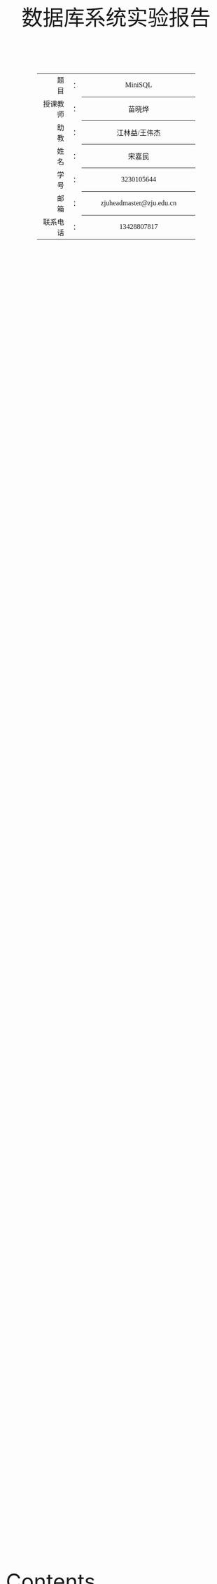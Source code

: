 <div class="cover" style="page-break-after:always;font-family:方正公文仿宋;width:100%;height:100%;border:none;margin: 0 auto;text-align:center;">
    <div style="width:100%;margin: 0 auto;height:0;padding-bottom:10%;">
        </br>
        <img src="https://raw.githubusercontent.com/Keldos-Li/pictures/main/typora-latex-theme/ZJU-name.svg" alt="校名" style="width:60%;"/>
    </div>
    </br></br></br></br></br>
    <div style="width:60%;margin: 0 auto;height:0;padding-bottom:40%;">
        <img src="https://raw.githubusercontent.com/Keldos-Li/pictures/main/typora-latex-theme/ZJU-logo.svg" alt="校徽" style="width:60%;"/>
    </div>
<font size = 59, style="width:40%;font-weight:normal;text-align:center;font-family:华文仿宋"> 数据库系统实验报告 </font>
    </br>
    </br>
</br></br></br></br></br>
    <table style="border:none;text-align:center;width:72%;font-family:仿宋;font-size:14px; margin: 0 auto;">
    <tbody style="font-family:方正公文仿宋;font-size:12pt;">
        <tr style="font-weight:normal;"> 
            <td style="width:20%;text-align:right;">题　　目</td>
            <td style="width:2%">：</td> 
            <td style="width:40%;font-weight:normal;border-bottom: 1px solid;text-align:center;font-family:华文仿宋">MiniSQL</td>     </tr>
        <tr style="font-weight:normal;"> 
            <td style="width:20%;text-align:right;">授课教师</td>
            <td style="width:2%">：</td> 
            <td style="width:40%;font-weight:normal;border-bottom: 1px solid;text-align:center;font-family:华文仿宋">苗晓烨</td>     </tr>
         <tr style="font-weight:normal;"> 
            <td style="width:20%;text-align:right;">助　　教</td>
            <td style="width:2%">：</td> 
            <td style="width:40%;font-weight:normal;border-bottom: 1px solid;text-align:center;font-family:华文仿宋">江林益/王伟杰</td>     </tr>
        <tr style="font-weight:normal;"> 
            <td style="width:20%;text-align:right;">姓　　名</td>
            <td style="width:2%">：</td> 
            <td style="width:40%;font-weight:normal;border-bottom: 1px solid;text-align:center;font-family:华文仿宋">宋嘉民</td>     </tr>
        <tr style="font-weight:normal;"> 
            <td style="width:20%;text-align:right;">学　　号</td>
            <td style="width:2%">：</td> 
            <td style="width:40%;font-weight:normal;border-bottom: 1px solid;text-align:center;font-family:华文仿宋">3230105644</td>     </tr>
         <tr style="font-weight:normal;"> 
            <td style="width:10%;text-align:right;">邮　　箱</td>
            <td style="width:2%">：</td> 
            <td style="width:100%;font-weight:normal;border-bottom: 1px solid;text-align:center;font-family:华文仿宋">zjuheadmaster@zju.edu.cn</td>     </tr>
         <tr style="font-weight:normal;"> 
            <td style="width:20%;text-align:right;">联系电话</td>
            <td style="width:2%">：</td> 
            <td style="width:40%;font-weight:normal;border-bottom: 1px solid;text-align:center;font-family:华文仿宋">13428807817</td>     </tr>
</tbody>              
</table>
</div>





<font size = 8> Contents </font>

[toc]

## CATALOG MANAGER

**Catalog Manager** 负责管理和维护数据库的所有模式信息，包括：

- 数据库中所有表的定义信息，包括表的名称、表中字段（列）数、主键、定义在该表上的索引。
- 表中每个字段的定义信息，包括字段类型、是否唯一等。
- 数据库中所有索引的定义，包括所属表、索引建立在那个字段上等。

这些模式信息在被创建、修改和删除后还应被持久化到数据库文件中。此外，Catalog Manager还需要为上层的执行器Executor提供公共接口以供执行器获取目录信息并生成执行计划。

### 目录元信息

#### CatalogMeta

**CatalogMeta** 类负责管理数据库中表和索引的元数据。以下是其结构和关键方法的概述：

- `table_meta_pages_`_：存储表 ID 和对应元数据页 ID 之间的映射关系的 map。_
- `index_meta_pages_`：存储索引 ID 和对应元数据页 ID 之间的映射关系的 map。
  方法。
- `SerializeTo(char *buf) const`：将 `CatalogMeta` 对象序列化为字符缓冲区
- `DeserializeFrom(char *buf)`：将字符缓冲区反序列化为 `CatalogMeta` 对象。
- `GetSerializedSize() const`：计算序列化后的 `CatalogMeta` 对象的大小。
- `GetNextTableId() const`：返回下一个可用的表 ID。
- `GetNextIndexId() const`：返回下一个可用的索引 ID。
- `NewInstance()`：创建 `CatalogMeta` 的新实例。
- `GetTableMetaPages()`：返回指向存储表元数据页面的映射的指针（用于测试）。
- `GetIndexMetaPages()`：返回指向存储索引元数据页面的映射的指针（用于测试）。
- `DeleteIndexMetaPage(BufferPoolManager *bpm, index_id_t index_id)`：删除与给定索引 ID 相关联的元数据页。

`DeleteIndexMetaPage(BufferPoolManager *bpm, index_id_t index_id)`：删除与给定索引 ID 相关联的元数据页。
该类与 **CatalogManager** 密切相关，**CatalogManager** 使用 **CatalogMeta** 来管理数据库系统中表和索引的元数据。它提供了维护数据库系统中表和索引目录的必要功能。

`GetSerializedSize()` 方法用于计算 **CatalogMeta** 对象序列化后的大小。根据给出的计算方法，该方法返回的值为：

- 一个固定大小的魔术数字（`uint32_t`，4 个字节）。两个 `std::map` 对象的大小：每个 `std::map` 包括键值对，每个键值对需要 8 个字节（4 个字节的键和 4 个字节的值）。因此，加上魔术数字，总共为 12 个字节。然后将每个 `std::map` 中的键值对数量乘以 8，得到的值表示这些键值对的总大小。这样就得到了**CatalogMeta** 对象序列化后的总大小。


```cpp
uint32_t CatalogMeta::GetSerializedSize() const {
  //magic_num + size * 2 + map(4, 4)*2
  return 12 +(table_meta_pages_.size() + index_meta_pages_.size()) * 8;
}
```

#### IndexMetadata

**IndexMetadata** 类用于表示索引的元数据，包括索引的 ID、名称、所属表的 ID 以及索引键的映射。以下是该类的关键结构和方法：

- index_id_：索引的唯一标识符。index_name_：索引的名称。

- table_i_：该索引所属表的唯一标识符。_

- _key_map_：索引键与元组键的映射。

  **方法：**

- `Create()`：静态方法，用于创建新的 `IndexMetadata` 实例。

  `SerializeTo(char *buf) const`：将 `IndexMetadata` 对象序列化为字符缓冲区。

  `GetSerializedSize() const`：计算序列化后的 `IndexMetadata` 对象的大小。

  `DeserializeFrom(char *buf, IndexMetadata *&index_meta)`：从字符缓冲区反序列化出一个 `IndexMetadata` 。

  `GetIndexName() const`：返回索引的名称。

  `GetTableId() const`：返回索引所属表的唯一标识符。

  `GetIndexColumnCount() const`：返回索引的列数。

  `GetKeyMapping() const`：返回索引键与元组键的映射。

  `GetIndexId() const`：返回索引的唯一标识符。

该类主要用于管理数据库中索引的元数据信息，为索引的创建、序列化和反序列化提供了必要的功能。

`GetSerializedSize()` 方法用于计算 **IndexMetadata** 对象序列化后的大小。根据给出的计算方法，该方法返回的值为索引名称长度加上键映射大小以及其他固定大小的总和。具体计算如下：

每个键映射使用 4 个字节（假设 `uint32_t` 类型）。索引名称的长度由 `index_name_.length()` 给出。加上其他固定大小的部分，其中包括键映射大小（4 个字节）、索引 ID（2 个字节）、表 ID（2 个字节）和魔术数字（2 个字节）。因此，将以上各项大小相加即可得到 `IndexMetadata` 对象序列化后的总大小。

```cpp
uint32_t IndexMetadata::GetSerializedSize() const {
  return 4 +                                      // MAGIC_NUM 的大小
         4 +                                      // index_id_ 的大小
         MACH_STR_SERIALIZED_SIZE(index_name_) +  // index_name_ 的大小
         4 +                                      // table_id_ 的大小
         4 +                                      // key count : key_map_ 数组大小字段的大小
         4 * key_map_.size();                     // key_map_ 数组大小 (每个uint32_t占4字节)
}
```

#### IndexInfo

`Init` 方法用于初始化 `IndexInfo` 对象。具体步骤如下：

1. **初始化元数据和表信息**：将传入的元数据和表信息指针赋值给类成员变量。
2. **映射索引键到键模式**：使用 `Schema::ShallowCopySchema` 方法根据表的模式和索引键的映射关系创建索引键模式。
3. **创建索引**：调用 `CreateIndex` 方法创建索引。`CreateIndex` 方法需要根据索引类型（例如 "bptree"）和缓冲池管理器来创建索引对象。

```cpp
void Init(IndexMetadata *meta_data, TableInfo *table_info, BufferPoolManager *buffer_pool_manager) {
    // Step1: init index metadata and table info
    meta_data_ = meta_data;  // 保存索引的元数据引用
    
    // Step2: mapping index key to key schema
    // 获取表的模式
    auto schema = table_info->GetSchema();
    // 获取要建立索引的列映射
    auto key_map = meta_data_->GetKeyMapping();
    
    // 创建索引键模式 - 从表模式中选择特定的列作为索引键
    key_schema_ = Schema::ShallowCopySchema(schema, key_map);
    
    // Step3: call CreateIndex to create the index
    // 根据索引类型创建实际的索引对象 (默认使用B+树索引)
    index_ = CreateIndex(buffer_pool_manager, "bptree");
    
    // 确保索引创建成功
    ASSERT(index_ != nullptr, "Failed to create index.");
  }
```

`IndexInfo` 类的主要职责是：初始化索引元数据。映射索引键到键模式。创建索引。提供一些索引相关的信息访问方法。

#### TableMetadata

**TableMetadata** 类用于存储表的元数据，包括表的ID、名称、根页面ID以及表的模式（通过指向 Schema 对象的指针来表示）。以下是对该类的分析：

- table_id_：表的唯一标识符，类型为 table_id_t。_
- _table_name_：表的名称，类型为 std::string。
- root_page_id_：表的根页面ID，用于指示存储表数据的位置，类型为 page_id_t。_
- _schema_：指向 Schema 对象的指针，表示表的模式。
- `Create`：用于创建新的 `TableMetadata` 对象，需要提供表的ID、名称、根页面ID以及表的模式。
- `DeserializeFrom`：用于从缓冲区中反序列化数据，创建 `TableMetadata` 对象。该方法通常用于从磁盘中读取表的元数据并恢复对象。

- `SerializeTo`：将对象序列化为字符数组。该方法通常用于将表的元数据写入磁盘。
- `GetSerializedSize`：计算对象序列化后的大小，包括固定大小的头部信息和动态大小的成员变量（如表名的长度和模式的大小）。
- `GetTableId`：获取表的ID。
- `GetTableName`：获取表的名称。
- `GetFirstPageId`：获取表的根页面ID。
- `GetSchema`：获取表的模式对象。

使用了友元类 TableInfo，允许 TableInfo 类访问 TableMetadata 类的私有成员。类中包含了一个固定的魔术数字，用于标识序列化的对象类型。由于可能需要在对象销毁时释放 Schema 对象的内存，因此在实际使用中可能需要实现析构函数，但在提供的代码中被注释掉了。总体而言，`TableMetadata` 类提供了对表元数据的封装和管理，为数据库系统的元数据管理提供了基本的功能支持。

`TableMetadata` 类中的 `GetSerializedSize()` 方法用于计算序列化后对象的大小。根据该方法的实现和类的成员变量，计算得到的大小如下：

- 一个固定大小的魔术数字（`uint32_t`，4 个字节）。一个 `table_id_t` 类型的表ID（4 个字节）。一个字符串类型的表名，其大小等于字符串长度加上一个结尾的 null 字符（字符串长度 + 1）。一个 `page_id_t` 类型的根页面ID（4 个字节）。一个指向 `Schema` 对象的指针（通常是指针的大小，例如 4 或 8 个字节，取决于操作系统和编译器）。根据上述计算，将这些部分的大小相加即可得到 `TableMetadata` 对象序列化后的总大小。


```cpp
uint32_t TableMetadata::GetSerializedSize() const {
  return 4 + 4 + MACH_STR_SERIALIZED_SIZE(table_name_) + 4 + schema_->GetSerializedSize();
}
```

### 表和索引的管理

#### CreateTable

功能描述：创建新表，分配所需资源，并将新表的元数据信息序列化到磁盘。检查表是否已存在。创建新的表信息实例、表模式的深拷贝、表堆、表元数据。将表元数据序列化到新页并刷新到磁盘。更新表名映射、表信息、表元数据页映射。返回成功或失败。

```cpp
dberr_t CatalogManager::CreateTable(const string &table_name, TableSchema *schema, Txn *txn, TableInfo *&table_info) {
  // 检查表名是否已存在，防止重复创建
  if (table_names_.find(table_name) != table_names_.end()) {
    return DB_TABLE_ALREADY_EXIST;  // 若表名已存在，返回错误码
  }
  // 分配新的表ID，原子操作确保线程安全
  table_id_t table_id = next_table_id_.fetch_add(1);
  // 创建一个新页用于存储表的元数据
  page_id_t meta_page_id;  // 表元数据页的页面ID
  Page *meta_page = buffer_pool_manager_->NewPage(meta_page_id);  // 创建新页面存储表元数据：NewPage会赋值一个NewPage给meta_page_id，并返回一个指向新页面的指针
  if (meta_page == nullptr) {
    return DB_FAILED;  // 如果无法创建新页面，返回失败
  }
  TableSchema *copied_schema = Schema::DeepCopySchema(schema);
  // 创建表堆，用于实际存储表的数据
  TableHeap *table_heap = TableHeap::Create(buffer_pool_manager_, copied_schema, txn, log_manager_,lock_manager_);  // 这个Create函数会自动分配有一个root_page_id
  if (table_heap == nullptr) {
    // 如果表堆创建失败，释放之前分配的元数据页
    buffer_pool_manager_->DeletePage(meta_page_id);
    return DB_FAILED;
  }
  // 获取表堆的根页ID
  page_id_t root_page_id = table_heap->GetFirstPageId();
  // 创建表的元数据，包括表ID、表名、根页ID和表结构
  TableMetadata *table_meta = TableMetadata::Create(table_id, table_name, root_page_id, copied_schema);
  if (table_meta == nullptr) {
    // 如果表元数据创建失败，释放之前分配的表堆和元数据页
    table_heap->DeleteTable();
    buffer_pool_manager_->DeletePage(meta_page_id);
    return DB_FAILED;
  }
  // 将表元数据序列化到元数据页中
  table_meta->SerializeTo(meta_page->GetData());
  // 标记元数据页为脏页，确保数据会被写回磁盘
  buffer_pool_manager_->UnpinPage(meta_page_id, true);
  // 创建表信息对象，用于内存中管理表
  table_info = TableInfo::Create();
  // 初始化表信息，关联元数据和表堆
  table_info->Init(table_meta, table_heap);
  // 更新内存中的表记录
  tables_[table_id] = table_info;       // 保存表ID到表信息的映射
  table_names_[table_name] = table_id;  // 保存表名到表ID的映射
  // 更新目录元数据的表记录
  catalog_meta_->table_meta_pages_[table_id] = meta_page_id;
  // 将更新后的目录元数据刷新到磁盘
  ASSERT(FlushCatalogMetaPage() == DB_SUCCESS, "Failed to flush catalog metadata to disk.");
  // 创建表成功
  return DB_SUCCESS;
}
```



#### GetTable

获取指定名称的表信息。根据表名查找表的 ID。使用表的 ID 查找表信息，并存储到输出参数中。返回成功或失败。

```cpp
dberr_t CatalogManager::GetTable(const string &table_name, TableInfo *&table_info) {
  auto iter = table_names_.find(table_name);
  if (iter == table_names_.end()) {
    return DB_TABLE_NOT_EXIST;
  }
  table_info = tables_[iter->second];
  return DB_SUCCESS;
}
```



#### GetTables

获取所有表的信息。遍历表名映射，根据表的 ID 获取表信息，并存储到输出参数中。返回成功或失败。



```cpp
dberr_t CatalogManager::GetTables(vector<TableInfo *> &tables) const {
  tables.clear();
  tables.reserve(tables_.size());
  for (const auto iter : tables_) {
    tables.push_back(iter.second);
  }
  return DB_SUCCESS;
}
```



#### CreateIndex

为指定表创建索引。检查表是否存在，检查索引名称是否已被占用。获取表的 ID 和信息，初始化键映射。
创建索引元数据、序列化到新页并刷新到磁盘。初始化索引信息，并更新索引名称映射、索引信息、索引元数据页映射。返回成功或失败。



```cpp
dberr_t CatalogManager::CreateIndex(const string &table_name, const string &index_name,                                       const vector<string> &index_keys, Txn *txn, IndexInfo *&index_info, const string &index_type) {
  // 检查表是否存在
  TableInfo *table_info = nullptr;
  if (GetTable(table_name, table_info) != DB_SUCCESS) {
    return DB_TABLE_NOT_EXIST;
  }
  // 检查索引名是否已存在
  if (index_names_[table_name].find(index_name) != index_names_[table_name].end()) {
    return DB_INDEX_ALREADY_EXIST;
  }
  // 检查索引键是否有效，并生成 key_map_
  vector<uint32_t> key_map;
  auto schema = table_info->GetSchema();
  for (const auto &key : index_keys) {
    uint32_t col_index;
    if (schema->GetColumnIndex(key, col_index) != DB_SUCCESS) {
      return DB_COLUMN_NAME_NOT_EXIST;  // 列名不存在，返回错误
    }
    key_map.push_back(col_index);
  }
  // 步骤5: 分配新的索引ID
  index_id_t index_id = next_index_id_.fetch_add(1);  // 原子操作，获取唯一索引ID

  // 创建索引的元数据页
  page_id_t meta_page_id;
  Page *meta_page = buffer_pool_manager_->NewPage(meta_page_id);
  if (meta_page == nullptr) return DB_FAILED;

  // 创建索引的元数据
  IndexMetadata *index_meta = IndexMetadata::Create(index_id, index_name, table_info->GetTableId(), key_map);
  // 序列化索引的元数据到页面
  index_meta->SerializeTo(meta_page->GetData());
  // 创建索引信息对象
  index_info = IndexInfo::Create();
  index_info->Init(index_meta, table_info, buffer_pool_manager_);
  indexes_[index_id] = index_info;
  index_names_[table_name][index_name] = index_id;
  // 更新catalog元数据
  catalog_meta_->index_meta_pages_[index_id] = meta_page_id;
  buffer_pool_manager_->UnpinPage(meta_page_id, true);
  FlushCatalogMetaPage();
  return DB_SUCCESS;
}
```



#### GetIndex

获取指定表的指定索引的信息。检查表是否存在，检查索引是否存在。根据表名和索引名获取索引 ID。使用索引 ID 查找索引信息，并存储到输出参数中。返回成功或失败。

```cpp
dberr_t CatalogManager::GetIndex(const string &table_name, const string &index_name, IndexInfo *&index_info) const {
  auto table_iter = index_names_.find(table_name);
  if (table_iter == index_names_.end()) {
    return DB_TABLE_NOT_EXIST;
  }
  auto index_iter = table_iter->second.find(index_name);
  if (index_iter == table_iter->second.end()) {
    return DB_INDEX_NOT_FOUND;
  }
  auto index_id = index_iter->second;
  index_info = indexes_.at(index_id);
  return DB_SUCCESS;
}
```



#### GetTableIndexes

获取指定表的所有索引信息。检查表是否存在。根据表名获取该表的所有索引 ID。遍历索引 ID，根据索引 ID 获取索引信息，并存储到输出参数中。返回成功或失败。

```cpp
dberr_t CatalogManager::GetTableIndexes(const string &table_name, vector<IndexInfo *> &indexes) const {
  auto table_iter = index_names_.find(table_name);
  if (table_iter == index_names_.end()) {
    return DB_TABLE_NOT_EXIST;
  }

  indexes.clear();
  for (const auto &pair : table_iter->second) {
    indexes.push_back(indexes_.at(pair.second));
  }
  return DB_SUCCESS;
}
```





#### DropTable

删除指定表及其关联的所有索引。检查表是否存在。获取表的 ID 和信息。获取表中的所有索引，逐个删除。删除表的元数据页。更新表名映射、索引名称映射，刷新目录元数据页。返回成功或失败。

```cpp
dberr_t CatalogManager::DropTable(const string &table_name) {
    // 检查表是否存在
    auto table_iter = table_names_.find(table_name);
    if (table_iter == table_names_.end()) {
        return DB_TABLE_NOT_EXIST;
    }
    table_id_t table_id = table_iter->second;
    TableInfo *table_info = tables_[table_id];
    // 1.删除相关的所有索引
    auto index_iter = index_names_.find(table_name);
    if (index_iter != index_names_.end()) {
        for (const auto &pair : index_iter->second) {
            DropIndex(table_name, pair.first);  // 删除每个索引
        }
        //index_names_.erase(index_iter);
    }
    TableHeap *table_heap = table_info->GetTableHeap();
    if (table_heap != nullptr) {
        table_info->GetTableHeap()->DeleteTable(table_heap->GetFirstPageId());
    }
    delete table_info;
    tables_.erase(table_id);
    table_names_.erase(table_name);
    // 删除表的元数据页
    buffer_pool_manager_->DeletePage(catalog_meta_->table_meta_pages_[table_id]);
    catalog_meta_->table_meta_pages_.erase(table_id);
    // 删除表对象
    // 更新catalog元数据
    FlushCatalogMetaPage();
    return DB_SUCCESS;
}
```





#### DropIndex

删除指定表的指定索引。检查表和索引是否存在。获取索引 ID 和信息。销毁索引，删除索引的元数据页。更新索引名称映射，刷新目录元数据页。返回成功或失败。



```cpp
dberr_t CatalogManager::DropIndex(const string &table_name, const string &index_name) {
    // 检查表和索引是否存在
    auto table_iter = index_names_.find(table_name);
    if (table_iter == index_names_.end()) {
        return DB_TABLE_NOT_EXIST;
    }
    auto index_iter = table_iter->second.find(index_name);
    if (index_iter == table_iter->second.end()) {
        return DB_INDEX_NOT_FOUND;
    }
    index_id_t index_id = index_iter->second;
    IndexInfo *index_info = indexes_.find(index_id)->second;
    delete index_info;
    indexes_.erase(index_id);
    table_iter->second.erase(index_name);
    // 删除索引元数据页
    if (!catalog_meta_->DeleteIndexMetaPage(buffer_pool_manager_, index_id)){
        return DB_FAILED;
    }
    // 更新catalog元数据
    FlushCatalogMetaPage();
    return DB_SUCCESS;
}
```





#### FlushCatalogMetaPage

将目录元数据页中的 catalog_meta_ 对象序列化到磁盘。序列化 catalog_meta_ 到缓冲池管理器获取的页数据中。
取消页的固定，并将其标记为脏页。将页刷新到磁盘。返回成功或失败。

```cpp
dberr_t CatalogManager::FlushCatalogMetaPage() const {
  Page* meta_page=buffer_pool_manager_->FetchPage(CATALOG_META_PAGE_ID);
  if(meta_page==nullptr)return DB_FAILED;
  char *buf=meta_page->GetData();
  catalog_meta_->SerializeTo(buf);
  buffer_pool_manager_->FlushPage(CATALOG_META_PAGE_ID);
  buffer_pool_manager_->UnpinPage(CATALOG_META_PAGE_ID,false);
  return DB_SUCCESS;
}
```





#### LoadTable

从元数据页加载表信息。创建 TableInfo 对象。反序列化表元数据，并创建 TableHeap 对象。初始化 TableInfo 对象，并更新表名映射、表信息。返回成功或失败。

```cpp
dberr_t CatalogManager::LoadTable(const table_id_t table_id, const page_id_t page_id) {
  // 从buffer pool获取表的元数据页
  Page *table_page = buffer_pool_manager_->FetchPage(page_id);
  if (table_page == nullptr) return DB_FAILED;
  // 反序列化表的元数据
  TableMetadata *table_meta = nullptr;
  TableMetadata::DeserializeFrom(table_page->GetData(), table_meta);
  if (table_meta == nullptr) {
    buffer_pool_manager_->UnpinPage(page_id, false);  // 如果反序列化失败，释放页，并且不是脏页
    return DB_FAILED;
  }
  // 创建表堆
  TableHeap *table_heap = TableHeap::Create(buffer_pool_manager_, table_meta->GetFirstPageId(), table_meta->GetSchema(),log_manager_, lock_manager_);
  // 创建表信息对象
  TableInfo *table_info = TableInfo::Create();
  // 初始化表信息，关联元数据和表堆
  table_info->Init(table_meta, table_heap);
  tables_[table_id] = table_info;
  table_names_[table_meta->GetTableName()] = table_id;
  buffer_pool_manager_->UnpinPage(page_id, false);
  return DB_SUCCESS;
}
```





#### LoadIndex

从元数据页加载索引信息。参数：index_id 索引 ID，page_id 索引元数据页 ID。创建 IndexInfo 对象。反序列化索引元数据，并初始化 IndexInfo 对象。更新索引名称映射、索引信息。返回成功或失败。

```cpp
dberr_t CatalogManager::LoadIndex(const index_id_t index_id, const page_id_t page_id) {
  // 从buffer pool获取索引的元数据页
  Page *index_page = buffer_pool_manager_->FetchPage(page_id);
  if (index_page == nullptr) return DB_FAILED;  // 如果页面获取失败，返回错误
  // 反序列化索引的元数据
  IndexMetadata *index_meta = nullptr;
  IndexMetadata::DeserializeFrom(index_page->GetData(), index_meta);  // 从页面数据中反序列化索引元数据
  if (index_meta == nullptr) {
    buffer_pool_manager_->UnpinPage(page_id, false);  // 如果反序列化失败，释放页面
    return DB_FAILED;
  }
  // 获取对应的表信息
  TableInfo *table_info = nullptr;
  // 这里使用了表ID来查找对应的表信息
  if (GetTable(index_meta->GetTableId(), table_info) != DB_SUCCESS) {  // 尝试获取索引对应的表信息
    delete index_meta;                                                 // 如果获取表信息失败，释放索引元数据
    buffer_pool_manager_->UnpinPage(page_id, false);                   // 释放页面
    return DB_FAILED;
  }
  // 创建索引信息对象
  IndexInfo *index_info = IndexInfo::Create();  // 创建一个新的索引信息对象
  // 初始化索引信息对象
  // 这里使用了索引元数据、表信息和缓冲池管理器来初始化索引
  index_info->Init(index_meta, table_info, buffer_pool_manager_);
  // 将索引信息添加到索引映射表中
  indexes_[index_id] = index_info;  // 使用索引ID作为键存储索引信息
  // 将索引名称映射到索引ID
  // 这里利用表名和索引名的组合来查找索引ID
  std::string table_name = table_info->GetTableName();
  std::string index_name = index_meta->GetIndexName();
  // 如果当前表名不存在于索引名称映射表中，则添加一个新的映射
  if (index_names_.find(table_name) == index_names_.end()) {
    index_names_[table_name] = std::unordered_map<std::string, index_id_t>();
  }
  // 将索引名称映射到索引ID
  index_names_[table_name][index_name] = index_id;
  // 释放索引元数据页面
  buffer_pool_manager_->UnpinPage(page_id, false);  // 释放页面，不需要写回（没有修改）
  // 加载成功
  return DB_SUCCESS;
}
```





#### GetTable

根据表 ID 获取表信息。根据表 ID 获取表信息，并存储到输出参数中。返回成功或失败。

``` cpp
dberr_t CatalogManager::GetTable(const table_id_t table_id, TableInfo *&table_info) {
    auto iter = tables_.find(table_id);
    if (iter == tables_.end()) {
        return DB_TABLE_NOT_EXIST;
    }
    table_info = iter->second;
    return DB_SUCCESS;
}
```

### CatalogManager目录管理器

**CatalogManager** 类负责管理数据库的目录信息，包括表和索引的元数据。它提供了创建、删除、查询表和索引的功能，并将这些信息持久化到磁盘。而**CatalogManager**的构造函数负责初始化目录管理器，根据是否为首次初始化来决定加载策略：

- **首次初始化**：创建新的目录元数据实例
- **非首次初始化**：从磁盘加载已有的目录元数据，包括表和索引信息

构造函数的主要步骤：

1. 根据init参数决定是创建新实例还是从磁盘恢复
2. 如果是恢复模式，依次加载所有表和索引的元数据
3. 设置下一个可用的表ID和索引ID
4. 将目录元数据刷新到磁盘


```cpp
CatalogManager::CatalogManager(BufferPoolManager *buffer_pool_manager, LockManager *lock_manager,
                               LogManager *log_manager, bool init)
    : buffer_pool_manager_(buffer_pool_manager), lock_manager_(lock_manager), log_manager_(log_manager) {
  // 第一次生成数据库
  if (init) catalog_meta_ = CatalogMeta::NewInstance();
  else {
    // 读取 meta_page 的信息
    catalog_meta_ = CatalogMeta::DeserializeFrom(buffer_pool_manager_->FetchPage(CATALOG_META_PAGE_ID)->GetData());
    buffer_pool_manager_->UnpinPage(CATALOG_META_PAGE_ID, false);
    // 获取 table_meta
    for (auto iter: catalog_meta_->table_meta_pages_) {
      LoadTable(iter.first, iter.second);
    }
    // 获取 index_meta
    for (auto iter: catalog_meta_->index_meta_pages_) {
      LoadIndex(iter.first, iter.second);
    }
  }
  next_index_id_ = catalog_meta_->GetNextIndexId();
  next_table_id_ = catalog_meta_->GetNextTableId();
  FlushCatalogMetaPage();
}
```

## EXECUTOR ENGINE

**Executor Engine** 负责执行SQL语句的具体操作，是整个数据库系统的执行引擎。它将Planner生成的执行计划转换为具体的执行操作，协调各个模块完成数据库操作。

Executor Engine主要包括两个核心组件：

- **Planner（查询计划器）**：将Parser生成的语法树转换为可执行的查询计划
- **Executor（执行器）**：遍历查询计划树，执行具体的数据库操作

### 查询规划器（Planner）

**Planner类设计**

Planner类负责将语法树转换为执行计划，主要功能包括：

- 根据SQL语句类型选择相应的规划策略
- 为SELECT语句选择合适的扫描方式（顺序扫描或索引扫描）
- 生成各种操作的执行计划节点

```cpp
void Planner::PlanQuery(pSyntaxNode ast) {
  switch (ast->type_) {
    case kNodeSelect: {
      auto statement = make_shared<SelectStatement>(ast, context_);
      statement->SyntaxTree2Statement(ast->child_);
      plan_ = PlanSelect(statement);
      return;
    }
    case kNodeInsert: {
      auto statement = make_shared<InsertStatement>(ast, context_);
      statement->SyntaxTree2Statement(ast->child_);
      plan_ = PlanInsert(statement);
      return;
    }
    // ...existing code...
  }
}
```

### 执行引擎（Execute Engine）

#### ExecuteEngine类设计

`ExecuteEngine`是整个执行系统的核心，负责：

- 管理数据库实例
- 路由不同类型的SQL语句到相应的执行方法
- 协调Planner和Executor完成查询执行

主要成员变量：

- `dbs_`：存储所有打开的数据库实例
- `current_db_`：当前选中的数据库名称

#### 数据库管理操作

**创建数据库**

```cpp
dberr_t ExecuteEngine::ExecuteCreateDatabase(pSyntaxNode ast, ExecuteContext *context) {
  string db_name = ast->child_->val_;
  if (dbs_.find(db_name) != dbs_.end()) {
    return DB_ALREADY_EXIST;
  }
  dbs_.insert(make_pair(db_name, new DBStorageEngine(db_name, true)));
  return DB_SUCCESS;
}
```

**删除数据库**

```cpp
dberr_t ExecuteEngine::ExecuteDropDatabase(pSyntaxNode ast, ExecuteContext *context) {
  string db_name = ast->child_->val_;
  if (dbs_.find(db_name) == dbs_.end()) {
    return DB_NOT_EXIST;
  }
  remove(("./databases/" + db_name).c_str());
  delete dbs_[db_name];
  dbs_.erase(db_name);
  if (db_name == current_db_)
    current_db_ = "";
  return DB_SUCCESS;
}
```

#### 表管理操作

##### **创建表**

`ExecuteCreateTable`方法实现了完整的CREATE TABLE语句执行，包括：

- 语法树解析和验证

- 列定义解析（类型、约束等）

- 主键和唯一约束处理

- 创建具体的table表

- 自动创建相应index

  **AST语法树：**

  ![create table](D:\BaiduSyncdisk\浙江大学\软工\数据库\MiniSQL\create table.png)

```cpp
struct ParsedColumnInfo {
  std::string column_name;
  TypeId type_id{TypeId::kTypeInvalid};
  uint32_t len_for_char{0};
  bool is_not_null{false};
  bool is_unique{false};
};
dberr_t ExecuteEngine::ExecuteCreateTable(pSyntaxNode ast, ExecuteContext *context) {
#ifdef ENABLE_EXECUTE_DEBUG
  LOG(INFO) << "ExecuteCreateTable" << std::endl;
#endif

  if (context == nullptr || current_db_.empty()) {
    std::cout << "context null Or No database selected." << std::endl;
    return DB_FAILED;
  }
  CatalogManager *catalog_manager = context->GetCatalog();
  if (catalog_manager == nullptr) {
    LOG(ERROR) << "Critical error: CatalogManager is null in ExecuteContext for database " << current_db_;
    return DB_FAILED;
  }
  Txn *txn = context->GetTransaction();

  //获取表
  if (ast == nullptr || ast->type_ != kNodeCreateTable || ast->child_ == nullptr ||
      ast->child_->type_ != kNodeIdentifier || ast->child_->val_ == nullptr) {
    LOG(ERROR) << "Syntax error: Invalid AST structure for CREATE TABLE statement (missing table name).";
    return DB_FAILED;
  }
  std::string table_name(ast->child_->val_);
  if (table_name.empty()) {
    LOG(ERROR) << "Syntax error: Table name for CREATE TABLE cannot be empty.";
    return DB_FAILED;
  }

  // 初始化变量解析
  std::vector<ParsedColumnInfo> parsed_col_definitions;
  std::vector<std::string> parsed_column_list_from_ast;
  std::set<std::string> parsed_column_set_for_lookup;

  pSyntaxNode col_def_list_node = ast->child_->next_;
  if (col_def_list_node == nullptr || col_def_list_node->type_ != kNodeColumnDefinitionList) {
    LOG(ERROR) << "Syntax error: Invalid column definition list in CREATE TABLE statement.";
    return DB_FAILED;
  }

  pSyntaxNode current_item_node = col_def_list_node->child_;
  pSyntaxNode col_name_node = current_item_node->child_;

  while (current_item_node != nullptr) {
    ParsedColumnInfo parsed_col_info;
    if (current_item_node->type_ == kNodeColumnDefinition) {
      if (col_name_node == nullptr || col_name_node->type_ != kNodeIdentifier || col_name_node->val_ == nullptr) {
        LOG(ERROR) << "Syntax error: Column name missing in column definition.";
        return DB_FAILED;
      }
    
    parsed_col_info.column_name = col_name_node->val_;

    pSyntaxNode col_type_node = col_name_node->next_;
    if (col_type_node == nullptr || col_type_node->type_ != kNodeColumnType) {
      LOG(ERROR) << "Syntax error: Column type missing in column definition for column '" << parsed_col_info.column_name << "'.";
      return DB_FAILED;
    }

    std::string col_type_str(col_type_node->val_);
    std::transform(col_type_str.begin(), col_type_str.end(), col_type_str.begin(), ::tolower);
    if (col_type_str == "int") {
      parsed_col_info.type_id = TypeId::kTypeInt;
      
    } else if (col_type_str == "float") {
      parsed_col_info.type_id = TypeId::kTypeFloat;
      
    } else if (col_type_str == "char") {
      parsed_col_info.type_id = TypeId::kTypeChar;
      pSyntaxNode col_length_node = col_type_node->next_;
      if (col_length_node == nullptr || col_length_node->type_ != kNodeNumber) {
        LOG(ERROR) << "Syntax error: CHAR Length missing for CHAR type in column '" << parsed_col_info.column_name << "'.";
        return DB_FAILED;
      }
      std::string char_len_str(col_length_node->val_);
      if(char_len_str.empty()) {
        LOG(ERROR) << "Syntax error: CHAR Length cannot be empty for column '" << parsed_col_info.column_name << "'.";
        return DB_FAILED;
      }
      if (char_len_str.find('.')!=std::string::npos) {
        LOG(ERROR) << "Syntax error: CHAR Length cannot be a float for column '" << parsed_col_info.column_name << "'.";
        return DB_FAILED;
      }
      if (char_len_str.find('-')!=std::string::npos) {
        LOG(ERROR) << "Syntax error: CHAR Length cannot be negative for column '" << parsed_col_info.column_name << "'.";
        return DB_FAILED;
      }
      try {
        unsigned long char_len = std::stoul(char_len_str);
        if (char_len > std::numeric_limits<uint32_t>::max()) {
          LOG(ERROR) << "Syntax error: CHAR Length exceeds maximum allowed length for column '" << parsed_col_info.column_name << "'.";
          return DB_FAILED;
        }
        parsed_col_info.len_for_char = static_cast<uint32_t>(char_len);
      } catch (const std::invalid_argument &ia) {
          LOG(ERROR) << "Syntax error: Invalid character in length specification for CHAR column '" << parsed_col_info.column_name << "' ('" << char_len_str << "'). Length must be a positive integer.";
          return DB_FAILED;
        } catch (const std::out_of_range &oor) {
          LOG(ERROR) << "Syntax error: Length for CHAR column '" << parsed_col_info.column_name << "' is out of range for unsigned long ('" << char_len_str << "').";
          return DB_FAILED;
        }
    } else {
      LOG(ERROR) << "Syntax error: Unsupported column type '" << col_type_str << "' in column definition.";
      return DB_FAILED;
    }

    if (current_item_node->val_ != nullptr) {
      std::string constraints(current_item_node->val_);
      std::transform(constraints.begin(), constraints.end(), constraints.begin(), ::tolower);
      if (constraints.find("not null") != std::string::npos) {
        parsed_col_info.is_not_null = true;
      }
      if (constraints.find("unique") != std::string::npos) {
        parsed_col_info.is_unique = true;
      }
    }
    parsed_col_definitions.push_back(parsed_col_info);

    }else if (current_item_node->type_ == kNodeColumnList) {
      // 处理列列表
      pSyntaxNode col_list_node = current_item_node->child_;
      while (col_list_node != nullptr) {
        if (col_list_node->type_ == kNodeIdentifier && col_list_node->val_ != nullptr) {
          ParsedColumnInfo parsed_col_info;
          parsed_col_info.column_name = col_list_node->val_;
          parsed_column_list_from_ast.push_back(parsed_col_info.column_name);
          parsed_column_set_for_lookup.insert(parsed_col_info.column_name);
          col_list_node = col_list_node->next_;
        } else {
          LOG(ERROR) << "Syntax error: Expected column name in PRIMARY KEY constraint for table '" << table_name << "'.";
          return DB_FAILED;
        }
        col_list_node = col_list_node->next_;
      }
    } else {
      LOG(ERROR) << "Syntax error: Invalid node type in column definition list.";
      return DB_FAILED;
    }  
    current_item_node = current_item_node->next_;
  }

  if (parsed_col_definitions.empty() && parsed_column_list_from_ast.empty()) {
    LOG(ERROR) << "Syntax error: No columns defined in CREATE TABLE statement for table '" << table_name << "'.";
    return DB_FAILED;
  }

  // 验证主键的列名是否都在已经定义的列中
  for (const auto &col_name : parsed_column_list_from_ast) {
    bool check = false;
    for (const auto &parsed_col_def : parsed_col_definitions) {
      if (parsed_col_def.column_name == col_name) {
        // 如果列名在定义中，跳过检查
        check = true;
        break;
      }
    }
    if (!check) {
      LOG(ERROR) << "Syntax error: Column '" << col_name << "' in PRIMARY KEY constraint not defined in table '" << table_name << "'.";
      ExecuteInformation(DB_COLUMN_NAME_NOT_EXIST); 
      return DB_COLUMN_NAME_NOT_EXIST;
    }
  }

  // 开始创建Column对象
  std::vector<Column*> columns;
  uint32_t index = 0;
  for (const auto &parsed_col_def : parsed_col_definitions) {
    bool is_primary_key = (parsed_column_set_for_lookup.find(parsed_col_def.column_name) != parsed_column_set_for_lookup.end());
    bool is_unique = parsed_col_def.is_unique || is_primary_key;
    bool is_nullable = !parsed_col_def.is_not_null && !is_primary_key; // 主键列不能为NULL
    
    Column *column = nullptr;
    if (parsed_col_def.type_id == TypeId::kTypeChar) {
      column = new Column(parsed_col_def.column_name, parsed_col_def.type_id, parsed_col_def.len_for_char, index, is_nullable, is_unique);
    } else {
      column = new Column(parsed_col_def.column_name, parsed_col_def.type_id, index, is_nullable, is_unique);
    }
    columns.push_back(column);
    index++;
  }

  // 根据columns创建Schema
  TableSchema *schema = new TableSchema(columns, true);

  // 调用CatalogManager的CreateTable方法
  TableInfo *table_info = nullptr;
  dberr_t create_result = catalog_manager->CreateTable(table_name, schema, txn, table_info);

  delete schema; // 释放Schema内存(如果CreateTable成功，里面是深拷贝会开新的Schema对象)

  if (create_result != DB_SUCCESS) {
    LOG(ERROR) << "Failed to create table '" << table_name << "' in database '" << current_db_ << "'. Error code: " << create_result;
    ExecuteInformation(create_result);
    return create_result;
  }

  // 创建primary_key的索引（如果有primary_key）
  if(!parsed_column_list_from_ast.empty()) {
    std::string index_name = table_name + "_primary_key";
    IndexInfo *index_info = nullptr;
    dberr_t index_create_result = catalog_manager->CreateIndex(table_name, index_name, parsed_column_list_from_ast, txn, index_info,"bptree");
    if (index_create_result != DB_SUCCESS) {
      LOG(ERROR) << "Failed to create primary key index '" << index_name << "' for table '" << table_name << "'. Error code: " << index_create_result<<endl;
      // 尝试回滚，删除刚才创建的table
      dberr_t drop_table_result = catalog_manager->DropTable(table_name);
      if (drop_table_result != DB_SUCCESS) {
        LOG(ERROR) << "Failed to rollback table '" << table_name << "' after index creation failure."<<endl;
      }
      else {
        LOG(INFO) << "Have Rolled back table '" << table_name << "' after Primary_Key index creation failure."<<endl;
      }
      ExecuteInformation(index_create_result);
      return index_create_result;
    }
  }

  // 根据其他unique键，创建索引
  for (const auto& parsed_col_def : parsed_col_definitions) {
    if (parsed_col_def.is_unique && parsed_column_set_for_lookup.find(parsed_col_def.column_name) == parsed_column_set_for_lookup.end()) {
      std::string index_name = table_name + "_" + parsed_col_def.column_name + "_unique";
      IndexInfo *index_info = nullptr;
      dberr_t index_create_result = catalog_manager->CreateIndex(table_name, index_name, {parsed_col_def.column_name}, txn, index_info,"bptree");
      if (index_create_result != DB_SUCCESS) {
        LOG(WARNING) << "Failed to create unique index '" << index_name << "' for column '" << parsed_col_def.column_name << "' in table '" << table_name <<"'"<<endl;
      }
    }
  }

  LOG(INFO) << "Table '" << table_name << "' created successfully."<< std::endl;

  return DB_SUCCESS;
}
```

##### **删除表**

`ExecuteDropTable`方法实现了DROP TABLE语句的执行：

**主要实现步骤：**

1. **上下文验证**：检查执行上下文和数据库选择状态
2. **AST结构验证**：验证语法树的完整性和节点类型
3. **表名提取**：从AST中提取要删除的表名
4. **表删除**：调用CatalogManager删除表及其关联索引
5. **结果反馈**：输出删除结果信息

**AST语法树结构：**

kNodeDropTable
└── kNodeIdentifier (table_name)

```cpp
dberr_t ExecuteEngine::ExecuteDropTable(pSyntaxNode ast, ExecuteContext *context) {
  // 步骤1: 验证执行上下文和数据库状态
  if (context == nullptr || current_db_.empty()) {
    std::cout << "No database selected." << std::endl;
    return DB_FAILED;
  }
  
  // 步骤2: 获取CatalogManager
  CatalogManager *catalog_manager = context->GetCatalog();
  if (catalog_manager == nullptr) {
    LOG(ERROR) << "Critical error: CatalogManager is null in ExecuteContext for database " << current_db_;
    return DB_FAILED;
  }

  // 步骤3: 验证AST结构并提取表名
  if (ast == nullptr || ast->type_ != kNodeDropTable || ast->child_ == nullptr ||
      ast->child_->type_ != kNodeIdentifier || ast->child_->val_ == nullptr) {
    LOG(ERROR) << "Syntax error: Invalid AST structure for DROP TABLE statement.";
    return DB_FAILED;
  }
  std::string table_name(ast->child_->val_);
  if (table_name.empty()) {
    LOG(ERROR) << "Syntax error: Table name for DROP TABLE cannot be empty.";
    return DB_FAILED;
  }

  // 步骤4: 调用CatalogManager删除表
  dberr_t res = catalog_manager->DropTable(table_name);
  if (res != DB_SUCCESS) {
    ExecuteInformation(res);
    return res;
  }

  // 步骤5: 输出成功信息
  std::cout << "Table [" << table_name << "] dropped successfully." << std::endl;
  return DB_SUCCESS;
}
```

#### 索引管理操作

##### **显示索引**

`ExecuteShowIndexes`方法实现了SHOW INDEXES语句的执行：

**主要实现步骤：**

1. **上下文验证**：检查执行上下文和数据库选择状态
2. **表信息获取**：获取数据库中的所有表
3. **索引收集**：遍历每个表，收集所有索引信息
4. **格式化输出**：计算列宽并以表格形式显示
5. **结果汇总**：输出最终的索引列表

**AST语法树结构：**

kNodeShowIndexes
(无子节点)

```cpp
dberr_t ExecuteEngine::ExecuteShowIndexes(pSyntaxNode ast, ExecuteContext *context) {
  // 步骤1: 验证执行上下文和数据库选择状态
  if (context == nullptr || current_db_.empty()) {
    std::cout << "No database selected." << std::endl;
    return DB_FAILED;
  }
  
  CatalogManager *catalog_manager = context->GetCatalog();
  if (catalog_manager == nullptr) {
    LOG(ERROR) << "Critical error: CatalogManager is null in ExecuteContext for database " << current_db_;
    return DB_FAILED;
  }

  // 步骤2: 获取数据库中的所有表
  std::vector<TableInfo *> all_tables;
  dberr_t get_tables_result = catalog_manager->GetTables(all_tables);
  if (get_tables_result != DB_SUCCESS) {
    if (get_tables_result == DB_TABLE_NOT_EXIST) {
      std::cout << "No index exists in database '" << current_db_ << "' (no tables found)." << std::endl;
      return DB_SUCCESS;
    }
    ExecuteInformation(get_tables_result);
    return get_tables_result;
  }

  // 步骤3: 初始化输出控制变量
  bool found_any_index = false;
  std::stringstream output_stream;
  ResultWriter result_writer(output_stream);
  bool is_first_table_output = true;

  // 步骤4: 遍历每个表收集索引信息
  for (TableInfo *table_info_ptr : all_tables) {
    if (table_info_ptr == nullptr) {
      continue;
    }

    std::string table_name = table_info_ptr->GetTableName();
    std::vector<IndexInfo *> table_indexes;

    // 获取当前表的所有索引
    dberr_t get_indexes_result = catalog_manager->GetTableIndexes(table_name, table_indexes);
    if (get_indexes_result != DB_SUCCESS && get_indexes_result != DB_INDEX_NOT_FOUND) {
      ExecuteInformation(get_indexes_result);
      return get_indexes_result;
    }

    // 如果当前表没有索引，跳过
    if (table_indexes.empty()) {
      continue;
    }

    found_any_index = true;

    // 步骤5: 格式化输出当前表的索引列表
    if (!is_first_table_output) {
      output_stream << std::endl;  // 表之间添加空行
    }
    is_first_table_output = false;

    // 计算列宽
    std::string table_header = "Indexes_in_" + table_name;
    int column_width = static_cast<int>(table_header.length());
    for (IndexInfo *index_info_ptr : table_indexes) {
      if (index_info_ptr != nullptr) {
        column_width = std::max(column_width, static_cast<int>(index_info_ptr->GetIndexName().length()));
      }
    }
    
    std::vector<int> column_widths = {column_width};

    // 输出表头
    result_writer.Divider(column_widths);
    result_writer.BeginRow();
    result_writer.WriteHeaderCell(table_header, column_width);
    result_writer.EndRow();
    result_writer.Divider(column_widths);

    // 输出索引名称
    for (IndexInfo *index_info_ptr : table_indexes) {
      if (index_info_ptr != nullptr) {
        result_writer.BeginRow();
        result_writer.WriteCell(index_info_ptr->GetIndexName(), column_width);
        result_writer.EndRow();
      }
    }
    result_writer.Divider(column_widths);
  }

  // 步骤6: 输出最终结果
  if (found_any_index) {
    std::cout << output_stream.str();
  } else {
    std::cout << "No index exists in database '" << current_db_ << "'." << std::endl;
  }
  
  return DB_SUCCESS;
}
```

##### **创建索引**

`ExecuteCreateIndex`方法实现了CREATE INDEX语句的执行：

**主要实现步骤：**

1. **上下文验证**：检查执行上下文和数据库状态
2. **AST解析**：解析索引名、表名和列名列表
3. **索引类型解析**：解析可选的索引类型参数
4. **存在性验证**：验证表和列的存在性
5. **索引创建**：在CatalogManager中创建索引
6. **数据填充**：为现有数据构建索引

**AST语法树结构：**

kNodeCreateIndex
├── kNodeIdentifier (index_name)
├── kNodeIdentifier (table_name)  
├── kNodeColumnList
│   └── kNodeIdentifier (column_names...)
└── kNodeIndexType (optional)
    └── kNodeIdentifier (index_type)

```cpp
dberr_t ExecuteEngine::ExecuteCreateIndex(pSyntaxNode ast, ExecuteContext *context) {
  // 步骤1: 验证执行上下文
  if (context == nullptr || current_db_.empty()) {
    std::cout << "No database selected." << std::endl;
    return DB_FAILED;
  }
  
  CatalogManager *catalog_manager = context->GetCatalog();
  Txn *txn = context->GetTransaction();

  // 步骤2: 解析AST获取索引名称
  if (ast == nullptr || ast->type_ != kNodeCreateIndex || ast->child_ == nullptr ||
      ast->child_->type_ != kNodeIdentifier || ast->child_->val_ == nullptr) {
    LOG(ERROR) << "Syntax error: Invalid AST for CREATE INDEX.";
    return DB_FAILED;
  }
  std::string index_name(ast->child_->val_);

  // 步骤3: 解析表名
  pSyntaxNode table_name_node = ast->child_->next_;
  if (table_name_node == nullptr || table_name_node->type_ != kNodeIdentifier || table_name_node->val_ == nullptr) {
    LOG(ERROR) << "Syntax error: Invalid AST for CREATE INDEX (missing table name).";
    return DB_FAILED;
  }
  std::string table_name(table_name_node->val_);

  // 步骤4: 解析列名列表
  pSyntaxNode column_list_node = table_name_node->next_;
  if (column_list_node == nullptr || column_list_node->type_ != kNodeColumnList || column_list_node->child_ == nullptr) {
    LOG(ERROR) << "Syntax error: Invalid AST for CREATE INDEX (missing column list).";
    return DB_FAILED;
  }
  
  std::vector<std::string> index_column_names;
  pSyntaxNode current_column_node = column_list_node->child_;
  while (current_column_node != nullptr) {
    if (current_column_node->type_ != kNodeIdentifier || current_column_node->val_ == nullptr) {
      LOG(ERROR) << "Syntax error: Expected column name in index key list.";
      return DB_FAILED;
    }
    index_column_names.push_back(std::string(current_column_node->val_));
    current_column_node = current_column_node->next_;
  }

  // 步骤5: 解析索引类型（可选）
  std::string index_type = "bptree";  // 默认类型
  pSyntaxNode index_type_node = column_list_node->next_;
  if (index_type_node != nullptr && index_type_node->type_ == kNodeIndexType) {
    if (index_type_node->child_ != nullptr && index_type_node->child_->type_ == kNodeIdentifier &&
        index_type_node->child_->val_ != nullptr) {
      index_type = index_type_node->child_->val_;
    }
  }

  // 步骤6: 验证表的存在性
  TableInfo *table_info = nullptr;
  dberr_t get_table_result = catalog_manager->GetTable(table_name, table_info);
  if (get_table_result != DB_SUCCESS) {
    ExecuteInformation(get_table_result);
    return get_table_result;
  }

  // 步骤7: 验证列的存在性并构建列索引映射
  std::vector<uint32_t> column_index_mapping;
  TableSchema *table_schema = table_info->GetSchema();
  for (const std::string &column_name : index_column_names) {
    uint32_t column_index;
    if (table_schema->GetColumnIndex(column_name, column_index) != DB_SUCCESS) {
      LOG(ERROR) << "Column '" << column_name << "' not found in table '" << table_name << "'.";
      ExecuteInformation(DB_COLUMN_NAME_NOT_EXIST);
      return DB_COLUMN_NAME_NOT_EXIST;
    }
    column_index_mapping.push_back(column_index);
  }

  // 步骤8: 在CatalogManager中创建索引
  IndexInfo *created_index_info = nullptr;
  dberr_t create_index_result = catalog_manager->CreateIndex(
      table_name, index_name, index_column_names, txn, created_index_info, index_type);
  if (create_index_result != DB_SUCCESS) {
    ExecuteInformation(create_index_result);
    return create_index_result;
  }

  // 步骤9: 为现有数据构建索引
  TableHeap *table_heap = table_info->GetTableHeap();
  Index *index_structure = created_index_info->GetIndex();
  
  for (TableIterator table_iter = table_heap->Begin(txn); table_iter != table_heap->End(); ++table_iter) {
    Row current_row(table_iter->GetRowId());
    if (!table_heap->GetTuple(&current_row, txn)) {
      continue; 
    }
    
    RowId row_id = current_row.GetRowId();
    
    // 构建索引键行
    std::vector<Field> index_key_fields;
    for (uint32_t column_index : column_index_mapping) {
      index_key_fields.push_back(*(current_row.GetField(column_index))); 
    }
    Row index_key_row(index_key_fields);

    // 将记录插入索引
    if (index_structure->InsertEntry(index_key_row, row_id, txn) != DB_SUCCESS) {
      LOG(ERROR) << "Failed to insert entry into index during initial population.";
      catalog_manager->DropIndex(table_name, index_name);
      return DB_FAILED;
    }
  }
  
  std::cout << "Index [" << index_name << "] created successfully on table [" << table_name << "]." << std::endl;
  return DB_SUCCESS;
}
```

##### **删除索引**

`ExecuteDropIndex`方法实现了DROP INDEX语句的执行：

**主要实现步骤：**

1. **上下文验证**：检查执行上下文和数据库状态
2. **AST解析**：验证语法树结构并提取索引名
3. **表遍历**：获取数据库中的所有表
4. **索引查找**：在每个表中查找目标索引
5. **索引删除**：找到后调用CatalogManager删除索引

**AST语法树结构：**

kNodeDropIndex
└── kNodeIdentifier (index_name)

```cpp
dberr_t ExecuteEngine::ExecuteDropIndex(pSyntaxNode ast, ExecuteContext *context) {
  // 步骤1: 验证执行上下文
  if (context == nullptr || current_db_.empty()) {
    std::cout << "No database selected." << std::endl;
    return DB_FAILED;
  }
  
  CatalogManager *catalog_manager = context->GetCatalog();

  // 步骤2: 解析AST获取索引名称
  if (ast == nullptr || ast->type_ != kNodeDropIndex || ast->child_ == nullptr ||
      ast->child_->type_ != kNodeIdentifier || ast->child_->val_ == nullptr) {
    LOG(ERROR) << "Syntax error: Invalid AST structure for DROP INDEX statement.";
    return DB_FAILED;
  }
  std::string target_index_name(ast->child_->val_);
  if (target_index_name.empty()) {
    LOG(ERROR) << "Syntax error: Index name for DROP INDEX cannot be empty.";
    return DB_FAILED;
  }

  // 步骤3: 获取数据库中的所有表
  std::vector<TableInfo *> database_tables;
  dberr_t get_tables_result = catalog_manager->GetTables(database_tables);
  if (get_tables_result != DB_SUCCESS) {
    if (get_tables_result == DB_TABLE_NOT_EXIST) {
      ExecuteInformation(DB_INDEX_NOT_FOUND);
      return DB_INDEX_NOT_FOUND;
    }
    ExecuteInformation(get_tables_result);
    return get_tables_result;
  }

  // 步骤4: 遍历所有表查找目标索引
  for (TableInfo *table_info_ptr : database_tables) {
    if (table_info_ptr == nullptr) {
      continue;
    }

    std::string current_table_name = table_info_ptr->GetTableName();
    std::vector<IndexInfo *> table_index_list;

    // 获取当前表的所有索引
    dberr_t get_table_indexes_result = catalog_manager->GetTableIndexes(current_table_name, table_index_list);
    
    if (get_table_indexes_result == DB_SUCCESS) {
      // 在当前表的索引中查找目标索引
      for (IndexInfo *index_info_ptr : table_index_list) {
        if (index_info_ptr == nullptr) {
          continue;
        }

        if (index_info_ptr->GetIndexName() == target_index_name) {
          // 步骤5: 找到目标索引，执行删除操作
          dberr_t drop_index_result = catalog_manager->DropIndex(current_table_name, target_index_name);
          if (drop_index_result != DB_SUCCESS) {
            ExecuteInformation(drop_index_result);
            return drop_index_result;
          }
          std::cout << "Index [" << target_index_name << "] dropped successfully from table [" << current_table_name << "]." << std::endl;
          return DB_SUCCESS;
        }
      }
    } else if (get_table_indexes_result != DB_INDEX_NOT_FOUND) {
      LOG(ERROR) << "Error fetching indexes for table " << current_table_name << " during DROP INDEX operation.";
      ExecuteInformation(get_table_indexes_result);
      return get_table_indexes_result;
    }
  }
  
  // 未找到目标索引
  ExecuteInformation(DB_INDEX_NOT_FOUND);
  return DB_INDEX_NOT_FOUND;
}
```

#### 文件执行操作

##### **执行SQL脚本文件**

`ExecuteExecfile`方法实现了EXECFILE语句的执行：

**主要实现步骤：**

1. **AST解析**：验证语法树结构并提取文件名
2. **文件操作**：打开并验证SQL脚本文件
3. **语句分割**：按分号分割文件中的SQL语句
4. **语句解析**：逐个解析SQL语句生成AST
5. **语句执行**：递归调用Execute方法执行每个语句
6. **错误处理**：处理语法错误和执行错误

**AST语法树结构：**

kNodeExecFile
└── kNodeString/kNodeIdentifier (filename)

```cpp
dberr_t ExecuteEngine::ExecuteExecfile(pSyntaxNode ast, ExecuteContext *context) {
  // 步骤1: 解析AST获取文件名
  if (ast == nullptr || ast->type_ != kNodeExecFile || ast->child_ == nullptr ||
      (ast->child_->type_ != kNodeString && ast->child_->type_ != kNodeIdentifier) ||
      ast->child_->val_ == nullptr) {
    LOG(ERROR) << "Syntax error: Invalid AST structure for EXECFILE statement.";
    return DB_FAILED;
  }
  std::string script_filename(ast->child_->val_);
  if (script_filename.empty()) {
    LOG(ERROR) << "Syntax error: Filename for EXECFILE cannot be empty.";
    return DB_FAILED;
  }

  // 步骤2: 打开并验证SQL脚本文件
  std::ifstream script_file(script_filename);
  if (!script_file.is_open()) {
    LOG(ERROR) << "Cannot open file '" << script_filename << "' for EXECFILE.";
    std::cout << "Error: Cannot open SQL script file '" << script_filename << "'." << std::endl;
    return DB_FAILED;
  }

  std::cout << "Executing SQL script file [" << script_filename << "] ..." << std::endl;
  
  // 步骤3: 初始化执行状态变量
  std::string statement_buffer;
  char current_char;
  dberr_t execution_status = DB_SUCCESS;
  int current_line_number = 0;

  // 步骤4: 逐字符读取和处理文件内容
  while (script_file.get(current_char)) {
    statement_buffer += current_char;
    if (current_char == '\n') {
      current_line_number++;
    }

    if (current_char == ';') {  // 遇到语句结束符
      // 清理语句字符串
      statement_buffer.erase(0, statement_buffer.find_first_not_of(" \t\n\r\f\v"));
      statement_buffer.erase(statement_buffer.find_last_not_of(" \t\n\r\f\v") + 1);

      if (statement_buffer.empty() || statement_buffer == ";") {
        statement_buffer.clear();
        continue;
      }

      // 步骤5: 解析SQL语句
      MinisqlParserInit();
      YY_BUFFER_STATE lexer_buffer = yy_scan_string(statement_buffer.c_str());
      if (lexer_buffer == nullptr) {
        LOG(ERROR) << "Failed to create Flex buffer for SQL statement.";
        execution_status = DB_FAILED;
        MinisqlParserFinish();
        break;
      }
      
      int parsing_result = yyparse();
      yy_delete_buffer(lexer_buffer);
      pSyntaxNode statement_ast = MinisqlGetParserRootNode();

      if (parsing_result != 0 || statement_ast == nullptr || MinisqlParserGetError() != 0) {
        LOG(ERROR) << "Syntax error in file '" << script_filename << "' around line " << current_line_number;
        if (MinisqlParserGetErrorMessage() != nullptr) {
          std::cout << "Error (approx. line " << current_line_number << "): " << MinisqlParserGetErrorMessage() << std::endl;
        }
        execution_status = DB_FAILED;
        DestroySyntaxTree();
        MinisqlParserFinish();
        break;
      }

      // 步骤6: 执行解析得到的SQL语句
      dberr_t statement_execution_result = Execute(statement_ast);
      
      DestroySyntaxTree();
      MinisqlParserFinish();

      if (statement_execution_result == DB_QUIT) {
        execution_status = DB_QUIT;
        std::cout << "QUIT command encountered in script. Halting script execution." << std::endl;
        break;
      }
      
      if (statement_execution_result != DB_SUCCESS) {
        LOG(WARNING) << "Error executing statement from file around line " << current_line_number;
        execution_status = statement_execution_result;
        break;
      }
      
      statement_buffer.clear();
    }
  }

  script_file.close();

  // 步骤7: 输出执行结果摘要
  if (execution_status == DB_SUCCESS) {
    std::cout << "SQL script file [" << script_filename << "] executed successfully." << std::endl;
  } else if (execution_status != DB_QUIT) {
    std::cout << "Execution of SQL script file [" << script_filename << "] encountered errors." << std::endl;
  }
  
  return DB_SUCCESS;
}
```

##### **退出数据库**

`ExecuteQuit`方法实现了QUIT语句的执行：

**主要实现步骤：**

1. **执行信息输出**：调用ExecuteInformation显示退出信息
2. **返回退出状态**：返回DB_QUIT状态码

**AST语法树结构：**

kNodeQuit
(无子节点)

```cpp
dberr_t ExecuteEngine::ExecuteQuit(pSyntaxNode ast, ExecuteContext *context) {
#ifdef ENABLE_EXECUTE_DEBUG
  LOG(INFO) << "ExecuteQuit" << std::endl;
#endif
  // 步骤1: 输出退出信息
  ExecuteInformation(DB_QUIT);
  
  // 步骤2: 返回退出状态码
  return DB_QUIT;
}
```


